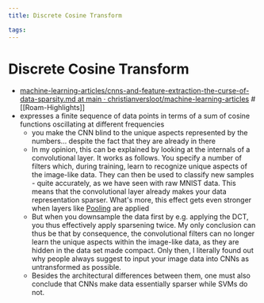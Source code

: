 ```yaml
---
title: Discrete Cosine Transform

tags: 
---
```


# Discrete Cosine Transform
- [machine-learning-articles/cnns-and-feature-extraction-the-curse-of-data-sparsity.md at main · christianversloot/machine-learning-articles](https://github.com/christianversloot/machine-learning-articles/blob/main/cnns-and-feature-extraction-the-curse-of-data-sparsity.md) #[[Roam-Highlights]]
- expresses a finite sequence of data points in terms of a sum of cosine functions oscillating at different frequencies
	- you make the CNN blind to the unique aspects represented by the numbers… despite the fact that they are already in there
	- In my opinion, this can be explained by looking at the internals of a convolutional layer. It works as follows. You specify a number of filters which, during training, learn to recognize unique aspects of the image-like data. They can then be used to classify new samples - quite accurately, as we have seen with raw MNIST data. This means that the convolutional layer already makes your data representation sparser. What's more, this effect gets even stronger when layers like [Pooling](Pooling.md) are applied
	- But when you downsample the data first by e.g. applying the DCT, you thus effectively apply sparsening twice. My only conclusion can thus be that by consequence, the convolutional filters can no longer learn the unique aspects within the image-like data, as they are hidden in the data set made compact. Only then, I literally found out why people always suggest to input your image data into CNNs as untransformed as possible.
	- Besides the architectural differences between them, one must also conclude that CNNs make data essentially sparser while SVMs do not.












